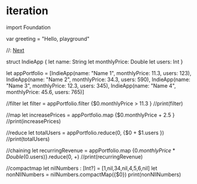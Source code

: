 # iteration


import Foundation

var greeting = "Hello, playground"

//: [Next](@next)

struct IndieApp {
    let name: String
    let monthlyPrice: Double
    let users: Int
}

let appPortfolio = [IndieApp(name: "Name 1", monthlyPrice: 11.3, users: 123),
                          IndieApp(name: "Name 2", monthlyPrice: 34.3, users: 590),
                          IndieApp(name: "Name 3", monthlyPrice: 12.3, users: 345),
                          IndieApp(name: "Name 4", monthlyPrice: 45.6, users: 765)]

//filter
let filter = appPortfolio.filter {$0.monthlyPrice > 11.3 }
//print(filter)

//map
let increasePrices = appPortfolio.map {$0.monthlyPrice + 2.5 }
//print(increasePrices)

//reduce
let totalUsers = appPortfolio.reduce(0, {$0 + $1.users })
//print(totalUsers)

//chaining
let recurringRevenue = appPortfolio.map {$0.monthlyPrice * Double($0.users)}.reduce(0, +)
//print(recurringRevenue)

//compactmap
let nilNumbers : [Int?] = [1,nil,34,nil,4,5,6,nil]
let nonNIlNumbers = nilNumbers.compactMap({$0})
print(nonNIlNumbers)
